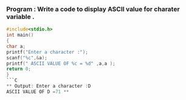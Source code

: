 ### Program : Write a code to display  ASCII  value for charater variable .
```C
#include<stdio.h>
int main()
{
char a;
printf("Enter a character :");
scanf("%c",&a);
printf(" ASCII VALUE OF %c = %d" ,a,a );
return 0;
}
```C
** Output: Enter a character :D
ASCII VALUE OF D =71 **
